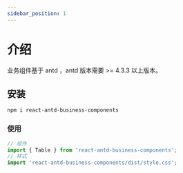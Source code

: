 ```yaml
---
sidebar_position: 1
---
```


# 介绍 

业务组件基于 antd ，antd 版本需要 >= 4.3.3 以上版本。

## 安装

```
npm i react-antd-business-components 
```

### 使用 


```js
// 组件
import { Table } from 'react-antd-business-components';
// 样式
import 'react-antd-business-components/dist/style.css';
```
